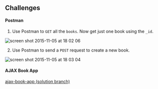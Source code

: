 ## Challenges

#### Postman

1. Use Postman to `GET` all the `books`. Now get just one book using the `_id`.

  ![screen shot 2015-11-05 at 18 02 06](https://cloud.githubusercontent.com/assets/7833470/10987367/84e1849a-83e7-11e5-862b-5d03d0b119f1.png)

2. Use Postman to send a `POST` request to create a new book.

  ![screen shot 2015-11-05 at 18 03 04](https://cloud.githubusercontent.com/assets/7833470/10987366/84cefd3e-83e7-11e5-85be-19832324f1ca.png)

#### AJAX Book App

<a href="https://github.com/sf-wdi-24/ajax-book-app/tree/solution" target="_blank">ajax-book-app (solution branch)</a>
